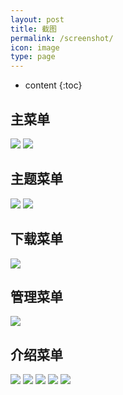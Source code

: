 ```yaml
---
layout: post
title: 截图
permalink: /screenshot/
icon: image
type: page
---
```


* content
{:toc}




## 主菜单
![](/imgs/screenshots/主菜单.png)
![](/imgs/screenshots/主菜单2.png)

## 主题菜单
![](/imgs/screenshots/主题菜单.png)
![](/imgs/screenshots/主题菜单2.png)

## 下载菜单
![](/imgs/screenshots/下载菜单.png)

## 管理菜单
![](/imgs/screenshots/管理菜单.png)

## 介绍菜单
![](/imgs/screenshots/介绍菜单.png)
![](/imgs/screenshots/介绍菜单2.png)
![](/imgs/screenshots/功能介绍.png)
![](/imgs/screenshots/功能介绍2.png)
![](/imgs/screenshots/功能介绍3.png)
